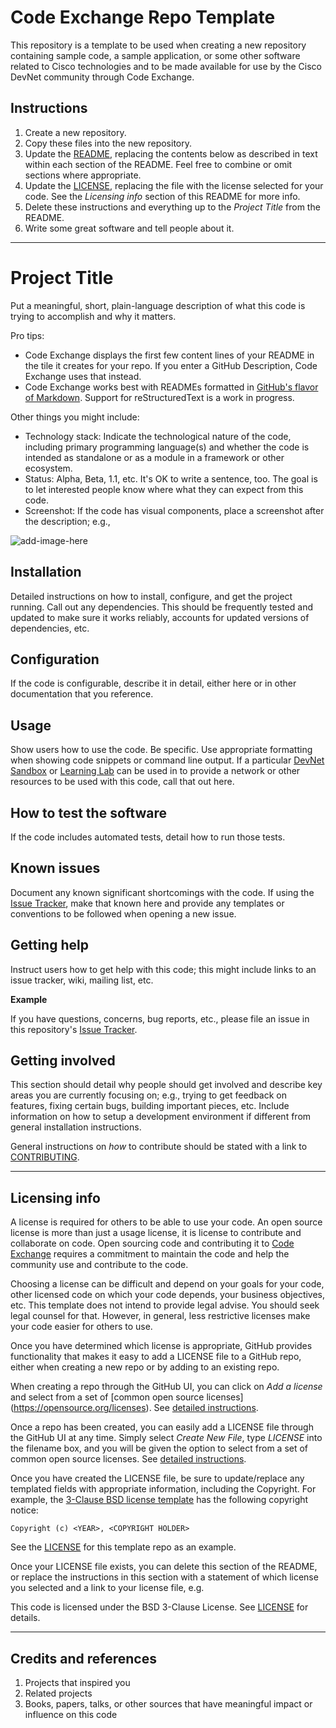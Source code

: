 # Code Exchange Repo Template
This repository is a template to be used when creating a new repository containing sample code, a sample application, or some other software related to Cisco technologies and to be made available for use by the Cisco DevNet community through Code Exchange.

## Instructions

1. Create a new repository.
2. Copy these files into the new repository.
3. Update the [README](./README.md), replacing the contents below as described in text within each section of the README. Feel free to combine or omit sections where appropriate. 
4. Update the [LICENSE](./LICENSE), replacing the file with the license selected for your code. See the *Licensing info* section of this README for more info. 
5. Delete these instructions and everything up to the _Project Title_ from the README.
6. Write some great software and tell people about it.

----

# Project Title

Put a meaningful, short, plain-language description of what this code is trying to accomplish and why it matters. 

Pro tips: 

* Code Exchange displays the first few content lines of your README in the tile it creates for your repo. If you enter a GitHub Description, Code Exchange uses that instead. 
* Code Exchange works best with READMEs formatted in [GitHub's flavor of Markdown](https://guides.github.com/features/mastering-markdown/). Support for reStructuredText is a work in progress.

Other things you might include:

* Technology stack: Indicate the technological nature of the code, including primary programming language(s) and whether the code is intended as standalone or as a module in a framework or other ecosystem.
* Status:  Alpha, Beta, 1.1, etc. It's OK to write a sentence, too. The goal is to let interested people know where what they can expect from this code.
* Screenshot: If the code has visual components, place a screenshot after the description; e.g.,

![add-image-here]()


## Installation

Detailed instructions on how to install, configure, and get the project running. Call out any dependencies. This should be frequently tested and updated to make sure it works reliably, accounts for updated versions of dependencies, etc.

## Configuration

If the code is configurable, describe it in detail, either here or in other documentation that you reference.

## Usage

Show users how to use the code. Be specific.
Use appropriate formatting when showing code snippets or command line output.
If a particular [DevNet Sandbox](https://developer.cisco.com/sandbox/) or [Learning Lab](https://developer.cisco.com/learning-labs/) can be used in to provide a network or other resources to be used with this code, call that out here. 

## How to test the software

If the code includes automated tests, detail how to run those tests.

## Known issues

Document any known significant shortcomings with the code. If using the [Issue Tracker](./issues), make that known here and provide any templates or conventions to be followed when opening a new issue. 

## Getting help

Instruct users how to get help with this code; this might include links to an issue tracker, wiki, mailing list, etc.

**Example**

If you have questions, concerns, bug reports, etc., please file an issue in this repository's [Issue Tracker](./issues).

## Getting involved

This section should detail why people should get involved and describe key areas you are currently focusing on; e.g., trying to get feedback on features, fixing certain bugs, building important pieces, etc. Include information on how to setup a development environment if different from general installation instructions.

General instructions on _how_ to contribute should be stated with a link to [CONTRIBUTING](./CONTRIBUTING.md).


----

## Licensing info

A license is required for others to be able to use your code. An open source license is more than just a usage license, it is license to contribute and collaborate on code. Open sourcing code and contributing it to [Code Exchange](https://developer.cisco.com/codeexchange/)  requires a commitment to maintain the code and help the community use and contribute to the code. 

Choosing a license can be difficult and depend on your goals for your code, other licensed code on which your code depends, your business objectives, etc.   This template does not intend to provide legal advise. You should seek legal counsel for that. However, in general, less restrictive licenses make your code easier for others to use.

Once you have determined which license is appropriate, GitHub provides functionality that makes it easy to add a LICENSE file to a GitHub repo, either when creating a new repo or by adding to an existing repo.

When creating a repo through the GitHub UI, you can click on *Add a license* and select from a set of [common open source licenses] (https://opensource.org/licenses). See [detailed instructions](https://help.github.com/articles/licensing-a-repository/#applying-a-license-to-a-repository-with-an-existing-license).

Once a repo has been created, you can easily add a LICENSE file through the GitHub UI at any time. Simply select *Create New File*, type *LICENSE* into the filename box, and you will be given the option to select from a set of common open source licenses. See [detailed instructions](https://help.github.com/articles/adding-a-license-to-a-repository/).

Once you have created the LICENSE file, be sure to update/replace any templated fields with appropriate information, including the Copyright. For example, the [3-Clause BSD license template](https://opensource.org/licenses/BSD-3-Clause) has the following copyright notice:

`Copyright (c) <YEAR>, <COPYRIGHT HOLDER>`

See the [LICENSE](./LICENSE) for this template repo as an example.

Once your LICENSE file exists, you can delete this section of the README, or replace the instructions in this section with a statement of which license you selected and a link to your license file, e.g.

This code is licensed under the BSD 3-Clause License. See [LICENSE](./LICENSE) for details.  

----

## Credits and references

1. Projects that inspired you
2. Related projects
3. Books, papers, talks, or other sources that have meaningful impact or influence on this code
